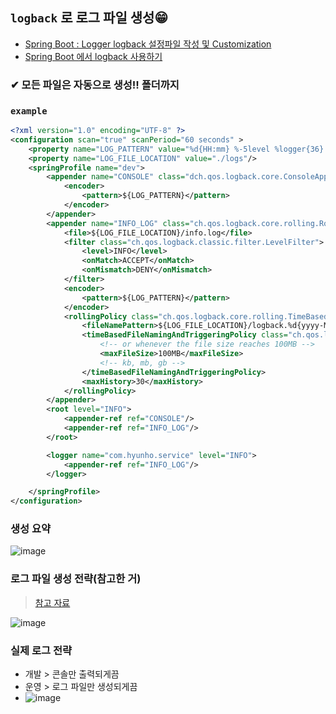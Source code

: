 ## `logback` 로 로그 파일 생성😁
- [Spring Boot : Logger logback 설정파일 작성 및 Customization](https://kogle.tistory.com/29)
- [Spring Boot 에서 logback 사용하기](https://linkeverything.github.io/springboot/spring-logging/)

### ✔ 모든 파일은 자동으로 생성!! 폴더까지
### `example`
```xml
<?xml version="1.0" encoding="UTF-8" ?>
<configuration scan="true" scanPeriod="60 seconds" >
    <property name="LOG_PATTERN" value="%d{HH:mm} %-5level %logger{36} - %msg%n" />
    <property name="LOG_FILE_LOCATION" value="./logs"/>
    <springProfile name="dev">
        <appender name="CONSOLE" class="dch.qos.logback.core.ConsoleAppener">
            <encoder>
                <pattern>${LOG_PATTERN}</pattern>
            </encoder>
        </appender>
        <appender name="INFO_LOG" class="ch.qos.logback.core.rolling.RollingFileAppender">
            <file>${LOG_FILE_LOCATION}/info.log</file>
            <filter class="ch.qos.logback.classic.filter.LevelFilter">
                <level>INFO</level>
                <onMatch>ACCEPT</onMatch>
                <onMismatch>DENY</onMismatch>
            </filter>
            <encoder>
                <pattern>${LOG_PATTERN}</pattern>
            </encoder>
            <rollingPolicy class="ch.qos.logback.core.rolling.TimeBasedRollingPolicy">
                <fileNamePattern>${LOG_FILE_LOCATION}/logback.%d{yyyy-MM-dd}.%i.log.gz</fileNamePattern>
                <timeBasedFileNamingAndTriggeringPolicy class="ch.qos.logback.core.rolling.SizeAndTimeBasedFNATP">
                    <!-- or whenever the file size reaches 100MB -->
                    <maxFileSize>100MB</maxFileSize>
                    <!-- kb, mb, gb -->
                </timeBasedFileNamingAndTriggeringPolicy>
                <maxHistory>30</maxHistory>
            </rollingPolicy>
        </appender>
        <root level="INFO">
            <appender-ref ref="CONSOLE"/>
            <appender-ref ref="INFO_LOG"/>
        </root>

        <logger name="com.hyunho.service" level="INFO">
            <appender-ref ref="INFO_LOG"/>
        </logger>

    </springProfile>
</configuration>
```
### 생성 요약
![image](https://user-images.githubusercontent.com/61215550/166407037-bc10685d-05ea-426d-b4cd-0521ccf16dcb.png)

### 로그 파일 생성 전략(참고한 거)
> [참고 자료](https://github.com/Livenow14/slf4j-logback-lab/tree/springboot-logging/src/main/resources)


![image](https://user-images.githubusercontent.com/61215550/166408749-e8436331-7cfa-4909-8414-30e5ed58e5c3.png)

### 실제 로그 전략
- 개발 > 콘솔만 출력되게끔
- 운영 > 로그 파일만 생성되게끔
- ![image](https://user-images.githubusercontent.com/61215550/166411164-b0852014-8e71-46b4-88fe-55900cb123b6.png)

